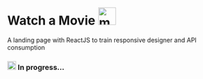 # Watch a Movie <img src="https://cdn-icons-png.flaticon.com/128/3163/3163478.png" alt="movie" width="40" height="40"/>
A landing page with ReactJS to train responsive designer and API consumption

<h3><img src="https://cdn-icons-png.flaticon.com/128/3549/3549921.png" alt="settings" width="20" height="20"/> In progress...</h3>
